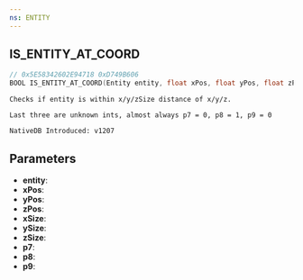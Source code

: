 ```yaml
---
ns: ENTITY
---
```

## IS_ENTITY_AT_COORD

```c
// 0x5E58342602E94718 0xD749B606
BOOL IS_ENTITY_AT_COORD(Entity entity, float xPos, float yPos, float zPos, float xSize, float ySize, float zSize, BOOL p7, BOOL p8, int p9);
```

```
Checks if entity is within x/y/zSize distance of x/y/z. 

Last three are unknown ints, almost always p7 = 0, p8 = 1, p9 = 0

NativeDB Introduced: v1207
```

## Parameters
* **entity**:
* **xPos**:
* **yPos**:
* **zPos**:
* **xSize**:
* **ySize**:
* **zSize**:
* **p7**:
* **p8**:
* **p9**:
